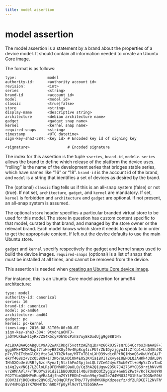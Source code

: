 ```yaml
---
title: model assertion
---
```


# model assertion

The model assertion is a statement by a brand about the properties of a device model.
It should contain all information needed to create an Ubuntu Core image.

The format is as follows:

```text
type:              model
authority-id:      <authority account id>
revision:          <int>
series             <string>
brand-id           <account id>
model              <model id>
classic            <true|false>
store              <string>
display-name       <descriptive string>
architecture       <debian architecture name>
gadget             <gadget snap name>
kernel             <kernel snap name>
required-snaps     <string>
timestamp          <UTC datetime>
sign-key-sha3-384: <key id> # Encoded key id of signing key

<signature>                 # Encoded signature
```

The index for this assertion is the tuple <`series`, `brand-id`, `model`>. `series`
allows the brand to define which release of the platform the device uses.
“rolling” is the name of the development series that bridges stable series,
which have names like “16” or “18”. `brand-id` is the account id of the brand, and `model`
is a string that identifies a set of devices as desired by the brand.

The (optional) `classic` flag tells us if this is an all-snap system (false) or not (true).
If not set, `architecture`, `gadget`, and `kernel` are mandatory. If set, `kernel`
is forbidden and `architecture` and `gadget` are optional. If not present, an
all-snap system is assumed.

The optional `store` header specifies a particular branded virtual store to be
used for this model.
The store in question has custom content specific to that model, curated by that brand,
and managed by the store owner or the relevant brand. Each model knows which
store it needs to speak to in order to get the appropriate content. If left out
the device defaults to use the main Ubuntu store.

`gadget` and `kernel` specify respectively the gadget and kernel snaps used to build
the device images. `required-snaps` (optional) is a list of snaps that must be installed at
all times, and cannot be removed from the device.

This assertion is needed when [creating an Ubuntu Core device image](../../guides/build-device/image-building.md).

For instance, this is an Ubuntu Core model assertion for amd64 architecture:

```text
type: model
authority-id: canonical
series: 16
brand-id: canonical
model: pc-amd64
architecture: amd64
gadget: pc
kernel: pc-kernel
timestamp: 2016-08-31T00:00:00.0Z
sign-key-sha3-384: 9tydnLa6MTJ-jaQTFUXEwHl1yRx7ZS4K5cyFDhYDcPzhS7uyEkDxdUjg9g08BtNn

AcLBXAQAAQoABgUCV9A82wAKCRDgT5vottzAEhq1D/4z66k0JS7sQrD54Ccros3HaAABF+7KwGqV
ggg6Mk+N2QKNxpl7fxHeyB82KUy49v4Kp8cg4icPUfrZb1DyzjgyuJIzZfCp1+LLQ4ShJ0ZW9MLW
p7r/FbITtbmGlCKjVtaSwLYTkZNfae/MTTuTB1nLXH939vdicRPtRQ1MsoQ6v8wUYeE4/F+SUxL9
ekYf4G8sz+vzcO5BK9+1T3Wo/aLHDi0N4EOS3K4ia1BVITZKvyeIUEHOLQJAHKk43dAL0PqMFW+W
IHhDXQoUeiURBfy6zcrRynaIj5tzlhFmJ3pjlmLQLlVCeGJ4yuZ6xb0YIl+oHpYzZrxTad2mEMUY
si4qIyxVNGj7LZCloLRsDFBMh8RS9a8L0/Cq3hA2Q1Ugyw2D5U7J427SVYCDS9rrihNVvMFscou6
vrZHMnAVl/F/TRUDYy29idiiibBQU02D1l4Qu7QnDQQCZygq1n+aeW5ZPwtF/KclkJm0YRUkqbtR
FG2TYLmQ06MPmRuqVRaAdjfhnZ9YtFBDhI+obn99q/OmG2e7d4WNU3JPG1h5arIQGNeR9kVzBER1
iO0V3iYjD0DxOsd2QVOdI/o8HqCRfycTMo/7TydVdWKXKpKdzeezfz/df2LRDCE712NVFhY0hDC6
BvV4mMoqS17K7OMHfDohh0DFfp0yFl9oYfLY55G5HA==
```
